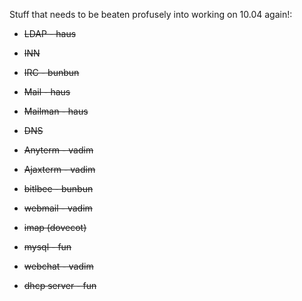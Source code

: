 Stuff that needs to be beaten profusely into working on 10.04 again!:


*  <del>LDAP  - haus</del>


*  <del> INN </del>
 

*  <del>IRC - bunbun</del>
    

*  <del>Mail - haus</del>


*  <del>Mailman - haus</del>


*  <del> DNS </del>


*  <del>Anyterm - vadim </del>


*  <del>Ajaxterm - vadim </del>


*  <del>bitlbee - bunbun</del>


*  <del>webmail - vadim</del>


*  <del>imap (dovecot)</del>
 

*  <del>mysql - fun</del>


*  <del>webchat - vadim</del>


*  <del>dhcp server - fun</del>



